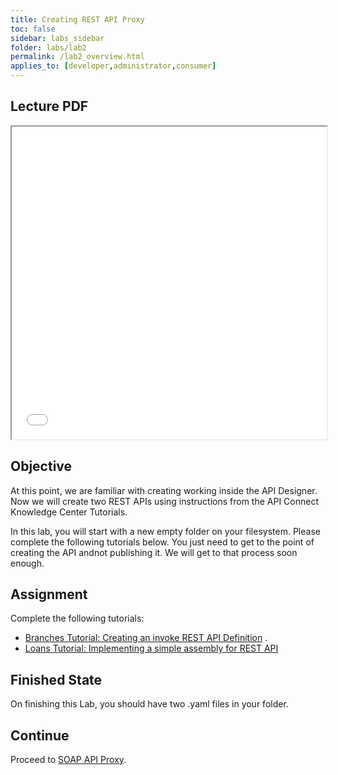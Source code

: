 ```yaml
---
title: Creating REST API Proxy
toc: false
sidebar: labs_sidebar
folder: labs/lab2
permalink: /lab2_overview.html
applies_to: [developer,administrator,consumer]
---
```


## Lecture PDF

 <iframe style="overflow:hidden;height:500;width:100%" height="500" width="100%" src="./assets/lectures/Lecture-REST_API_Proxy.pdf"> </iframe>


## Objective

At this point, we are familiar with creating working inside the API Designer.  Now we will create two REST APIs using instructions from the API Connect Knowledge Center Tutorials.  

In this lab, you will start with a new empty folder on your filesystem.  Please complete the following tutorials below.  You just need to get to the point of creating the API andnot publishing it.  We will get to that process soon enough. 

## Assignment

Complete the following tutorials:

+ [Branches Tutorial: Creating an invoke REST API Definition](https://www.ibm.com/support/knowledgecenter/en/SSMNED_5.0.0/com.ibm.apic.toolkit.doc/tutorial_apionprem_apiproxy.html) .
+ [Loans Tutorial: Implementing a simple assembly for REST API](https://www.ibm.com/support/knowledgecenter/en/SSMNED_5.0.0/com.ibm.apic.toolkit.doc/tutorial_apionprem_assemblyresource.html)

## Finished State

On finishing this Lab, you should have two .yaml files in your folder. 

## Continue

Proceed to [SOAP API Proxy](lab3_overview.html).